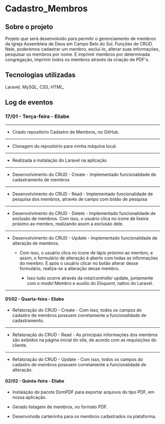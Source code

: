 # Cadastro_Membros

## Sobre o projeto

Projeto que será desenvolvido para permitir o gerenciamento de membros da igreja Assembleia de Deus em Campo Belo do Sul. Funções de CRUD. Nele, poderemos cadastrar um membro, excluí-lo, alterar suas informações, pesquisar os membros por nome. E imprimir membros por determinada congregação, imprimir todos os membros através da criação de PDF's.

## Tecnologias utilizadas

Laravel, MySQL, CSS, HTML,

## Log de eventos

### 17/01 - Terça-feira - Eliabe

----

- Criado repositório Cadastro de Membros, no GitHub.

----

- Clonagem do repositório para minha máquina local.

----

- Realizada a instalação do Laravel na aplicação

----

- Desenvolvimento do CRUD - Create - Implementado funcionalidade de cadastramento de membros

----

- Desenvolvimento do CRUD - Read - Implementado funcionalidade de pesquisa dos membros, através de campo com botão de pesquisa

----

- Desenvolvimento do CRUD - Delete - Implementado funcionalidade de exclusão de membros. Com isso, o usuário clica no ícone de lixeira próximo ao membro, realizando assim a exclusão dele.

----

- Desenvolvimento do CRUD - Update - Implementado funcionalidade de alteração de membros.

  - Com isso, o usuário clica no ícone de lápis próximo ao membro, e assim, o formulário de alteração é aberto com todas as informações do membro. E após o usuário clicar no botão alterar desse formulário, realiza-se a alteração desse membro.

    - Isso tudo ocorre através da _rota/controller_ update, juntamente com o _model_ Membro e auxílio do _Eloquent_, nativo do Laravel.

----

#### 01/02 - Quarta-feira - Eliabe

- Refatoração do CRUD - Create - Com isso, todos os campos do cadastro de membros possuem corretamente a funcionalidade de cadastramento.

----

- Refatoração do CRUD - Read - As principais informações dos membros são exibidos na página inicial do site, de acordo com as requisições do cliente.

----

- Refatoração do CRUD - Update - Com isso, todos os campos do cadastro de membros possuem corretamente a funcionalidade de alteração.

#### 02/02 - Quinta-feira - Eliabe

- Instalação de pacote DomPDF para exportar arquivos do tipo PDF, em nossa aplicação.

- Gerado listagem de membros, no formato PDF.

- Desenvolvida carteirinha para os membros cadastrados na plataforma.
